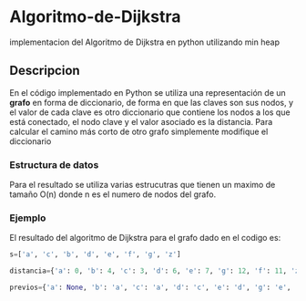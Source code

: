 # Algoritmo-de-Dijkstra
implementacion del Algoritmo de Dijkstra en python utilizando min heap

## Descripcion
En el código implementado en Python se utiliza una representación de un **grafo** en forma 
de diccionario, de forma en que las claves son sus nodos, y el valor de cada clave es otro 
diccionario que contiene los nodos a los que está conectado, el nodo clave y el valor 
asociado es la distancia. Para calcular el camino más corto de otro grafo simplemente modifique el diccionario

### Estructura de datos
Para el resultado se utiliza varias estrucutras que tienen un maximo de tamaño O(n) donde n es el numero de nodos del grafo.

### Ejemplo
El resultado del algoritmo de Dijkstra para el grafo dado en el codigo es:

```python
s=['a', 'c', 'b', 'd', 'e', 'f', 'g', 'z'] 

distancia={'a': 0, 'b': 4, 'c': 3, 'd': 6, 'e': 7, 'g': 12, 'f': 11, 'z': 16}

previos={'a': None, 'b': 'a', 'c': 'a', 'd': 'c', 'e': 'd', 'g': 'e', 'f': 'd', 'z': 'g'}}
```